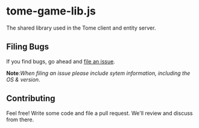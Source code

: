 # tome-game-lib.js

The shared library used in the Tome client and entity server.

## Filing Bugs

If you find bugs, go ahead and [file an issue](https://github.com/tome-game/game-lib/issues/new).

**Note**:*When filing an issue please include sytem information, including the OS & version*.

## Contributing

Feel free! Write some code and file a pull request. We'll review and discuss from there.
